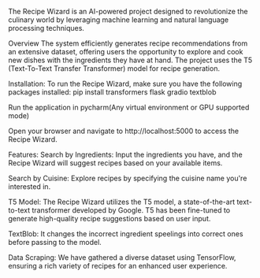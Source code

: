 The Recipe Wizard is an AI-powered project designed to revolutionize the culinary world by leveraging machine learning and natural language processing techniques.

Overview
The system efficiently generates recipe recommendations from an extensive dataset, offering users the opportunity to explore and cook new dishes with the ingredients they have at hand. 
The project uses the T5 (Text-To-Text Transfer Transformer) model for recipe generation.

Installation:
To run the Recipe Wizard, make sure you have the following packages installed:
pip install transformers flask gradio textblob

Run the application in pycharm(Any virtual environment or GPU supported mode)

Open your browser and navigate to http://localhost:5000 to access the Recipe Wizard.

Features:
Search by Ingredients: Input the ingredients you have, and the Recipe Wizard will suggest recipes based on your available items.

Search by Cuisine: Explore recipes by specifying the cuisine name you're interested in.

T5 Model:
The Recipe Wizard utilizes the T5 model, a state-of-the-art text-to-text transformer developed by Google. T5 has been fine-tuned to generate high-quality recipe suggestions based on user input.

TextBlob:
It changes the incorrect ingredient speelings into correct ones before passing to the model.

Data Scraping:
We have gathered a diverse dataset using TensorFlow, ensuring a rich variety of recipes for an enhanced user experience.


